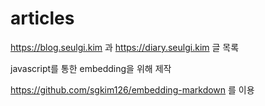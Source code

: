 # articles
https://blog.seulgi.kim 과 https://diary.seulgi.kim 글 목록

javascript를 통한 embedding을 위해 제작

https://github.com/sgkim126/embedding-markdown 를 이용
